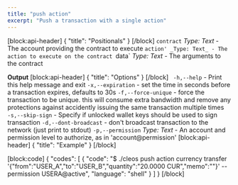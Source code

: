 ```yaml
---
title: "push action"
excerpt: "Push a transaction with a single action"
---
```

[block:api-header]
{
  "title": "Positionals"
}
[/block]
  `contract` _Type: Text_ - The account providing the contract to execute
  `action' _Type: Text_ - The action to execute on the contract
  `data` _Type: Text_ - The arguments to the contract

**Output**
[block:api-header]
{
  "title": "Options"
}
[/block]
 ` -h,--help` - Print this help message and exit
 `-x,--expiration` - set the time in seconds before a transaction expires, defaults to 30s
 `-f,--force-unique` - force the transaction to be unique. this will consume extra bandwidth and remove any protections against accidently issuing the same transaction multiple times
` -s,--skip-sign` - Specify if unlocked wallet keys should be used to sign transaction
`-d,--dont-broadcast` - don't broadcast transaction to the network (just print to stdout)
`-p,--permission` _Type: Text_ - An account and permission level to authorize, as in 'account@permission'
[block:api-header]
{
  "title": "Example"
}
[/block]

[block:code]
{
  "codes": [
    {
      "code": "$ ./cleos push action currency transfer '{\"from\":\"USER_A\",\"to\":\"USER_B\",\"quantity\":\"20.0000 CUR\",\"memo\":\"\"}' --permission USERA@active",
      "language": "shell"
    }
  ]
}
[/block]